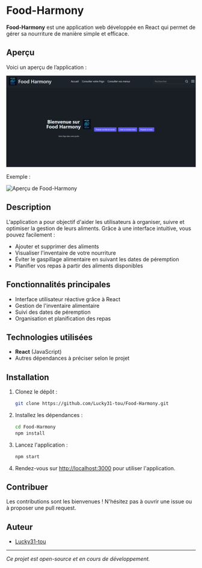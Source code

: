 # Food-Harmony

**Food-Harmony** est une application web développée en React qui permet de gérer sa nourriture de manière simple et efficace.

## Aperçu

Voici un aperçu de l’application :

![Aperçu](images/apercu.png)

Exemple :

![Aperçu de Food-Harmony](./screenshots/apercu-1.png)

## Description

L'application a pour objectif d'aider les utilisateurs à organiser, suivre et optimiser la gestion de leurs aliments. Grâce à une interface intuitive, vous pouvez facilement :

- Ajouter et supprimer des aliments
- Visualiser l'inventaire de votre nourriture
- Éviter le gaspillage alimentaire en suivant les dates de péremption
- Planifier vos repas à partir des aliments disponibles

## Fonctionnalités principales

- Interface utilisateur réactive grâce à React
- Gestion de l'inventaire alimentaire
- Suivi des dates de péremption
- Organisation et planification des repas

## Technologies utilisées

- **React** (JavaScript)
- Autres dépendances à préciser selon le projet

## Installation

1. Clonez le dépôt :
   ```bash
   git clone https://github.com/Lucky31-tou/Food-Harmony.git
   ```

2. Installez les dépendances :
   ```bash
   cd Food-Harmony
   npm install
   ```

3. Lancez l'application :
   ```bash
   npm start
   ```

4. Rendez-vous sur [http://localhost:3000](http://localhost:3000) pour utiliser l'application.

## Contribuer

Les contributions sont les bienvenues ! N'hésitez pas à ouvrir une issue ou à proposer une pull request.

## Auteur

- [Lucky31-tou](https://github.com/Lucky31-tou)

---

*Ce projet est open-source et en cours de développement.*
